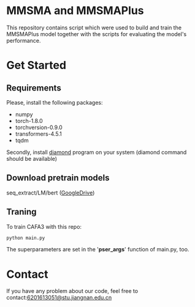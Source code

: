 # MMSMA and MMSMAPlus

This repository contains script which were used to build and train the MMSMAPlus model together with the scripts for evaluating the model's performance.

# Get Started

## Requirements

Please, install the following packages:

- numpy
- torch-1.8.0
- torchversion-0.9.0
- transformers-4.5.1
- tqdm

Secondly, install [diamond](https://github.com/bbuchfink/diamond) program on your system (diamond command should be available)

## Download pretrain models

seq_extract/LM/bert ([GoogleDrive](https://drive.google.com/file/d/1HoUXtxqmz0SYDVXrA3ETmANH7UPGg5DI/view?usp=share_link))

## Traning

To train CAFA3 with this repo:

```python
python main.py
```

The superparameters are set in the '**pser_args**' function of main.py, too.

# Contact
If you have any problem about our code, feel free to contact:6201613051@stu.jiangnan.edu.cn

